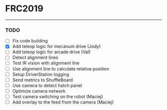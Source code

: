 # FRC2019
___
### TODO
- [ ] Fix code building
- [x] Add teleop logic for mecanum drive (Jody)
- [ ] Add teleop logic for arcade drive (Val)
- [ ] Detect alignment lines
- [ ] Test IR vision with alignment line
- [ ] Use alignment line to calculate relative position
- [ ] Setup DriverStation logging
- [ ] Send metrics to ShuffleBoard
- [ ] Use camera to detect hatch panel
- [ ] Optimize camera network
- [ ] Test camera switching on the robot (Maciej)
- [ ] Add overlay to the feed from the camera (Maciej)
